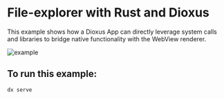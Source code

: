 # File-explorer with Rust and Dioxus

This example shows how a Dioxus App can directly leverage system calls and libraries to bridge native functionality with the WebView renderer.

![example](./src/image.png)


## To run this example:

```
dx serve
```


